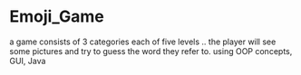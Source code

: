 # Emoji_Game
a game consists of 3 categories each of five levels .. the player will see some pictures and try to guess the word they refer to. using OOP concepts, GUI, Java

